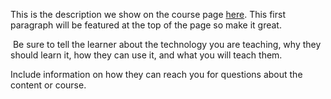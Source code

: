 This is the description we show on the course page [here](https://lab.github.com/RomainDev21/openclassroomproject). This first paragraph will be featured at the top of the page so make it great.
​

​
Be sure to tell the learner about the technology you are teaching, why they should learn it, how they can use it, and what you will teach them.
​


Include information on how they can reach you for questions about the content or course. 